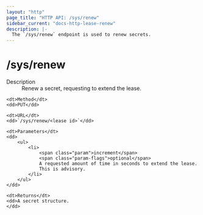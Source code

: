```yaml
---
layout: "http"
page_title: "HTTP API: /sys/renew"
sidebar_current: "docs-http-lease-renew"
description: |-
  The `/sys/renew` endpoint is used to renew secrets.
---
```


# /sys/renew

<dl>
	<dt>Description</dt>
	<dd>
		Renew a secret, requesting to extend the lease.
	</dd>

	<dt>Method</dt>
	<dd>PUT</dd>

	<dt>URL</dt>
	<dd>`/sys/renew/<lease id>`</dd>

	<dt>Parameters</dt>
	<dd>
		<ul>
			<li>
				<span class="param">increment</span>
				<span class="param-flags">optional</span>
				A requested amount of time in seconds to extend the lease.
				This is advisory.
			</li>
		</ul>
	</dd>

	<dt>Returns</dt>
	<dd>A secret structure.
	</dd>
</dl>
